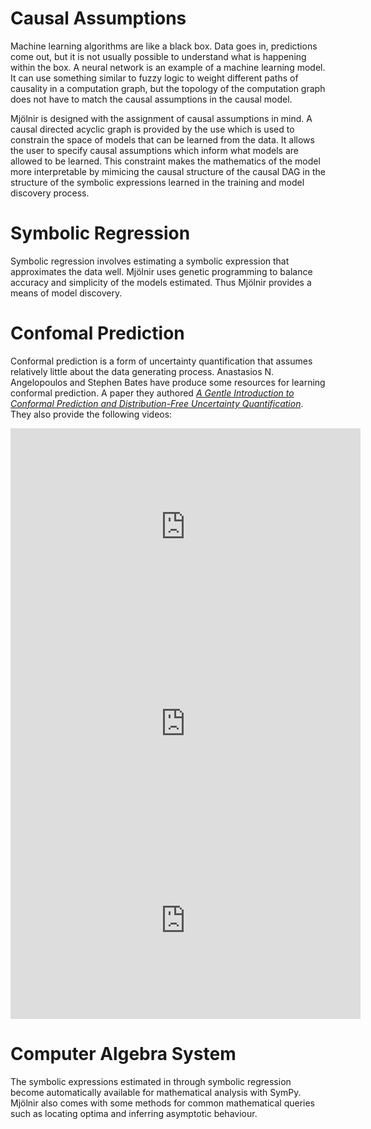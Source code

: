 
# Causal Assumptions

Machine learning algorithms are like a black box. Data goes in, predictions come out, but it is not usually possible to understand what is happening within the box. A neural network is an example of a machine learning model. It can use something similar to fuzzy logic to weight different paths of causality in a computation graph, but the topology of the computation graph does not have to match the causal assumptions in the causal model.

Mjölnir is designed with the assignment of causal assumptions in mind. A causal directed acyclic graph is provided by the use which is used to constrain the space of models that can be learned from the data. It allows the user to specify causal assumptions which inform what models are allowed to be learned. This constraint makes the mathematics of the model more interpretable by mimicing the causal structure of the causal DAG in the structure of the symbolic expressions learned in the training and model discovery process.

# Symbolic Regression

Symbolic regression involves estimating a symbolic expression that approximates the data well. Mjölnir uses genetic programming to balance accuracy and simplicity of the models estimated. Thus Mjölnir provides a means of model discovery.

# Confomal Prediction

Conformal prediction is a form of uncertainty quantification that assumes relatively little about the data generating process. Anastasios N. Angelopoulos and Stephen Bates have produce some resources for learning conformal prediction. A paper they authored [*A Gentle Introduction to Conformal Prediction and Distribution-Free Uncertainty Quantification*](https://arxiv.org/abs/2107.07511). They also provide the following videos:

<iframe width="560" height="315" src="https://www.youtube.com/embed/nql000Lu_iE?si=iWCiWH3XG1asGhiZ" title="YouTube video player" frameborder="0" allow="accelerometer; autoplay; clipboard-write; encrypted-media; gyroscope; picture-in-picture; web-share" allowfullscreen></iframe>

<iframe width="560" height="315" src="https://www.youtube.com/embed/TRx4a2u-j7M?si=pgyI02bltC_vqtlN" title="YouTube video player" frameborder="0" allow="accelerometer; autoplay; clipboard-write; encrypted-media; gyroscope; picture-in-picture; web-share" allowfullscreen></iframe>

<iframe width="560" height="315" src="https://www.youtube.com/embed/37HKrmA5gJE?si=-xeRsOQEhDtTcbKJ" title="YouTube video player" frameborder="0" allow="accelerometer; autoplay; clipboard-write; encrypted-media; gyroscope; picture-in-picture; web-share" allowfullscreen></iframe>

# Computer Algebra System

The symbolic expressions estimated in through symbolic regression become automatically available for mathematical analysis with SymPy. Mjölnir also comes with some methods for common mathematical queries such as locating optima and inferring asymptotic behaviour.
